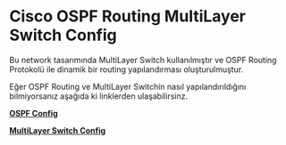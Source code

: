 # Cisco OSPF Routing MultiLayer Switch Config

Bu network tasarımında MultiLayer Switch kullanılmıştır ve OSPF Routing Protokolü ile dinamik bir routing yapılandırması oluşturulmuştur.

Eğer OSPF Routing ve MultiLayer Switchin nasıl yapılandırıldığını bilmiyorsanız aşağıda ki linklerden ulaşabilirsinz.

**[OSPF Config](https://github.com/ugurcomptech/Cisco-OSPF-Routing)**

**[MultiLayer Switch Config](https://github.com/ugurcomptech/Cisco-MULTILAYER-Switch-Config)**
